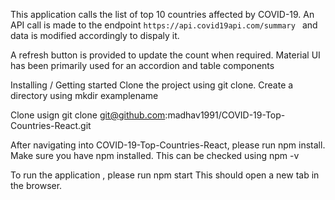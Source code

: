 This application calls the list of top 10 countries affected by COVID-19. An API call is made to the endpoint `https://api.covid19api.com/summary
` and data is modified accordingly to dispaly it.

A refresh button is provided to update the count when required. 
Material UI has been primarily used for an accordion and table components

Installing / Getting started
Clone the project using git clone.
Create a directory using mkdir examplename

Clone usign git clone git@github.com:madhav1991/COVID-19-Top-Countries-React.git

After navigating into COVID-19-Top-Countries-React, please run npm install.
Make sure you have npm installed. This can be checked using npm -v

To run the application , please run npm start
This should open a new tab in the browser.
